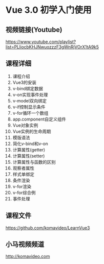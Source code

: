 Vue 3.0 初学入门使用
===================

## 视频链接(Youtube)

https://www.youtube.com/playlist?list=PLliocbKHJNwuozzzF3gWnRjVOrX1tA9k5

## 课程详细

01. 课程介绍
02. Vue3的安装
03. v-bind绑定数据
04. v-on实现事件处理
05. v-model双向绑定
06. v-if控制显示条件
07. v-for循环一个数组
08. app.component自定义组件
09. Vue对象实例
10. Vue实例的生命周期
11. 模版语法
12. 简化v-bind和v-on
13. 计算属性(getter)
14. 计算属性(setter)
15. 计算属性与函数的区别
16. 观察者属性
17. 样式单绑定
18. 条件渲染
19. v-for渲染
20. v-for综合例
21. 事件处理

## 课程文件

https://github.com/komavideo/LearnVue3

## 小马视频频道

http://komavideo.com

